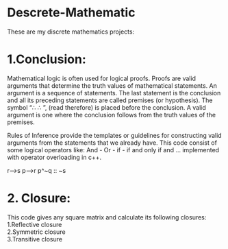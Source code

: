 # Descrete-Mathematic

These are my discrete mathematics projects:

# 1.Conclusion:
Mathematical logic is often used for logical proofs. Proofs are valid arguments that determine the truth values of mathematical statements.
An argument is a sequence of statements. The last statement is the conclusion and all its preceding statements are called premises (or hypothesis). The symbol “∴
∴
”, (read therefore) is placed before the conclusion. A valid argument is one where the conclusion follows from the truth values of the premises.

Rules of Inference provide the templates or guidelines for constructing valid arguments from the statements that we already have.
This code consist of some logical operators like: And - Or - if - if and only if and ... implemented with operator overloading in c++.

r-->s
p-->r
p^~q
:: ~s

# 2. Closure:
This code gives any square matrix and calculate its following closures:  
1.Reflective closure  
2.Symmetric closure  
3.Transitive closure


